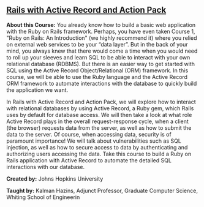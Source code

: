 ## [Rails with Active Record and Action Pack](https://www.coursera.org/learn/rails-with-active-record)

**About this Course:** You already know how to build a basic web application with the Ruby on Rails framework. Perhaps, you have even taken Course 1, "Ruby on Rails: An Introduction" (we highly recommend it) where you relied on external web services to be your “data layer”. But in the back of your mind, you always knew that there would come a time when you would need to roll up your sleeves and learn SQL to be able to interact with your own relational database (RDBMS). But there is an easier way to get started with SQL using the Active Record Object/Relational (ORM) framework. In this course, we will be able to use the Ruby language and the Active Record ORM framework to automate interactions with the database to quickly build the application we want.
 
In Rails with Active Record and Action Pack, we will explore how to interact with relational databases by using Active Record, a Ruby gem, which Rails uses by default for database access. We will then take a look at what role Active Record plays in the overall request-response cycle, when a client (the browser) requests data from the server, as well as how to submit the data to the server.  Of course, when accessing data, security is of paramount importance! We will talk about vulnerabilities such as SQL injection, as well as how to secure access to data by authenticating and authorizing users accessing the data. Take this course to build a Ruby on Rails application with Active Record to automate the detailed SQL interactions with our database.

**Created by:**  Johns Hopkins University

**Taught by:**  Kalman Hazins, Adjunct Professor, Graduate Computer Science, Whiting School of Engineerin
